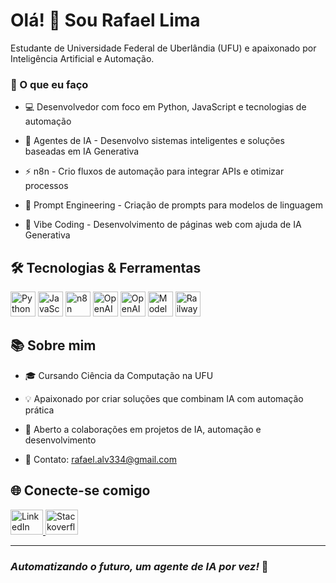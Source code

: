 # Olá! 👋 Sou Rafael Lima

Estudante de Universidade Federal de Uberlândia (UFU) e apaixonado por Inteligência Artificial e Automação.

### 🚀 O que eu faço

- 💻 Desenvolvedor com foco em Python, JavaScript e tecnologias de automação

- 🤖 Agentes de IA - Desenvolvo sistemas inteligentes e soluções baseadas em IA Generativa

- ⚡ n8n - Crio fluxos de automação para integrar APIs e otimizar processos

- 🎯 Prompt Engineering - Criação de prompts para modelos de linguagem

- 🔧 Vibe Coding - Desenvolvimento de páginas web com ajuda de IA Generativa

## 🛠️ Tecnologias & Ferramentas

<div align="left">
<img src="https://cdn.jsdelivr.net/gh/devicons/devicon/icons/python/python-original.svg" width="40" height="40" alt="Python logo" />
<img src="https://cdn.jsdelivr.net/gh/devicons/devicon@latest/icons/javascript/javascript-original.svg" width="40" height="40" alt="JavaScript logo" />
<img src="https://unpkg.com/@lobehub/icons-static-svg@latest/icons/n8n-color.svg" width="40" height="40" alt="n8n logo" />
<img src="https://unpkg.com/@lobehub/icons-static-svg@latest/icons/openai.svg" width="40" height="40" alt="OpenAI logo" />
<img src="https://unpkg.com/@lobehub/icons-static-svg@latest/icons/aistudio.svg" width="40" height="40" alt="OpenAI logo" />
<img src="https://unpkg.com/@lobehub/icons-static-svg@latest/icons/mcp.svg" width="40" height="40" alt="Model Context Protocol logo" />
<img src="https://unpkg.com/@lobehub/icons-static-svg@latest/icons/railway.svg" width="40" height="40" alt="Railway logo" />
</div>

## 📚 Sobre mim

- 🎓 Cursando Ciência da Computação na UFU

- 💡 Apaixonado por criar soluções que combinam IA com automação prática

- 🤝 Aberto a colaborações em projetos de IA, automação e desenvolvimento

- 📧 Contato: rafael.alv334@gmail.com

## 🌐 Conecte-se comigo

<a href="https://www.linkedin.com/in/rafa-alves-de-lima/" target="_blank">
<img src="https://raw.githubusercontent.com/maurodesouza/profile-readme-generator/master/src/assets/icons/social/linkedin/default.svg" width="52" height="40" alt="LinkedIn logo"  />
</a>
<a href="https://stackoverflow.com/users/17541866/rafael-lima" target="_blank">
<img src="https://raw.githubusercontent.com/maurodesouza/profile-readme-generator/master/src/assets/icons/social/stackoverflow/default.svg" width="52" height="40" alt="Stackoverflow logo"  />
</a>

---

### _Automatizando o futuro, um agente de IA por vez!_ 🚀
